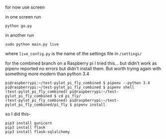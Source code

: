 
for now use screen

in one screen run
```shell
python go.py
```

in another run
```shell
sudo python main.py live
```

where `live_config.py` is the name of the settings file in `/settings/`

for the combined branch on a Raspberry pi I tried this... but didn't work as pipenv reported no errors but didn't install them. But worth trying again with something more modern than python 3.4
```shell
pi@raspberrypi:~/test-pylot_pi_fly_combined $ pipenv --python 3.4
pi@raspberrypi:~/test-pylot_pi_fly_combined $ pipenv shell
(test-pylot_pi_fly_combined) pi@raspberrypi:~/test-pylot_pi_fly_combined $ cd pi_fly/
(test-pylot_pi_fly_combined) pi@raspberrypi:~/test-pylot_pi_fly_combined/pi_fly $ pipenv install
```

so I did this-
```shell
pip3 install gunicorn
pip3 install flask
pip3 install flask-sqlalchemy
```
